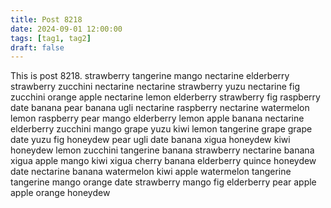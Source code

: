 ```yaml
---
title: Post 8218
date: 2024-09-01 12:00:00
tags: [tag1, tag2]
draft: false
---
```

This is post 8218.
strawberry
tangerine
mango
nectarine
elderberry
strawberry
zucchini
nectarine
nectarine
strawberry
yuzu
nectarine
fig
zucchini
orange
apple
nectarine
lemon
elderberry
strawberry
fig
raspberry
date
banana
pear
banana
ugli
nectarine
raspberry
nectarine
watermelon
lemon
raspberry
pear
mango
elderberry
lemon
apple
banana
nectarine
elderberry
zucchini
mango
grape
yuzu
kiwi
lemon
tangerine
grape
grape
date
yuzu
fig
honeydew
pear
ugli
date
banana
xigua
honeydew
kiwi
honeydew
lemon
zucchini
tangerine
banana
strawberry
nectarine
banana
xigua
apple
mango
kiwi
xigua
cherry
banana
elderberry
quince
honeydew
date
nectarine
banana
watermelon
kiwi
apple
watermelon
tangerine
tangerine
mango
orange
date
strawberry
mango
fig
elderberry
pear
apple
apple
orange
honeydew
